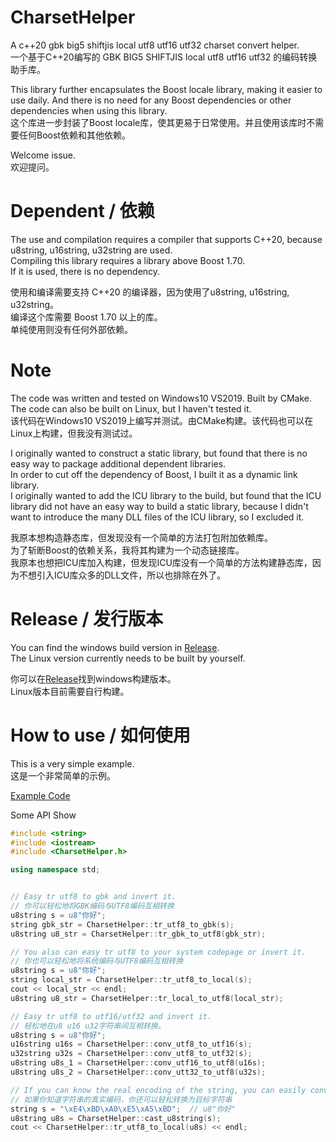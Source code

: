 # CharsetHelper
A c++20 gbk big5 shiftjis local utf8 utf16 utf32 charset convert helper.  
一个基于C++20编写的 GBK BIG5 SHIFTJIS local utf8 utf16 utf32 的编码转换助手库。  

This library further encapsulates the Boost locale library, making it easier to use daily. And there is no need for any Boost dependencies or other dependencies when using this library.  
这个库进一步封装了Boost locale库，使其更易于日常使用。并且使用该库时不需要任何Boost依赖和其他依赖。  

Welcome issue.  
欢迎提问。  


# Dependent / 依赖

The use and compilation requires a compiler that supports C++20, because u8string, u16string, u32string are used.  
Compiling this library requires a library above Boost 1.70.  
If it is used, there is no dependency.  

使用和编译需要支持 C++20 的编译器，因为使用了u8string, u16string, u32string。  
编译这个库需要 Boost 1.70 以上的库。  
单纯使用则没有任何外部依赖。  


# Note
The code was written and tested on Windows10 VS2019. Built by CMake. The code can also be built on Linux, but I haven't tested it.  
该代码在Windows10 VS2019上编写并测试。由CMake构建。该代码也可以在Linux上构建，但我没有测试过。  

I originally wanted to construct a static library, but found that there is no easy way to package additional dependent libraries.  
In order to cut off the dependency of Boost, I built it as a dynamic link library.  
I originally wanted to add the ICU library to the build, but found that the ICU library did not have an easy way to build a static library, because I didn't want to introduce the many DLL files of the ICU library, so I excluded it.  

我原本想构造静态库，但发现没有一个简单的方法打包附加依赖库。  
为了斩断Boost的依赖关系，我将其构建为一个动态链接库。  
我原本也想把ICU库加入构建，但发现ICU库没有一个简单的方法构建静态库，因为不想引入ICU库众多的DLL文件，所以也排除在外了。  


# Release / 发行版本
You can find the windows build version in [Release](https://github.com/One-sixth/CharsetHelper/releases).  
The Linux version currently needs to be built by yourself.  

你可以在[Release](https://github.com/One-sixth/CharsetHelper/releases)找到windows构建版本。  
Linux版本目前需要自行构建。  


# How to use / 如何使用
This is a very simple example.  
这是一个非常简单的示例。  

[Example Code](/example/main.cpp)

Some API Show
```C++
#include <string>
#include <iostream>
#include <CharsetHelper.h>

using namespace std;


// Easy tr utf8 to gbk and invert it.
// 你可以轻松地将GBK编码与UTF8编码互相转换
u8string s = u8"你好";
string gbk_str = CharsetHelper::tr_utf8_to_gbk(s);
u8string u8_str = CharsetHelper::tr_gbk_to_utf8(gbk_str);

// You also can easy tr utf8 to your system codepage or invert it.
// 你也可以轻松地将系统编码与UTF8编码互相转换
u8string s = u8"你好";
string local_str = CharsetHelper::tr_utf8_to_local(s);
cout << local_str << endl;
u8string u8_str = CharsetHelper::tr_local_to_utf8(local_str);

// Easy tr utf8 to utf16/utf32 and invert it.
// 轻松地在u8 u16 u32字符串间互相转换。
u8string s = u8"你好";
u16string u16s = CharsetHelper::conv_utf8_to_utf16(s);
u32string u32s = CharsetHelper::conv_utf8_to_utf32(s);
u8string u8s_1 = CharsetHelper::conv_utf16_to_utf8(u16s);
u8string u8s_2 = CharsetHelper::conv_utt32_to_utf8(u32s);

// If you can know the real encoding of the string, you can easily convert it to the target string.
// 如果你知道字符串的真实编码，你还可以轻松转换为目标字符串
string s = "\xE4\xBD\xA0\xE5\xA5\xBD";  // u8"你好"
u8string u8s = CharsetHelper::cast_u8string(s);
cout << CharsetHelper::tr_utf8_to_local(u8s) << endl;
```


